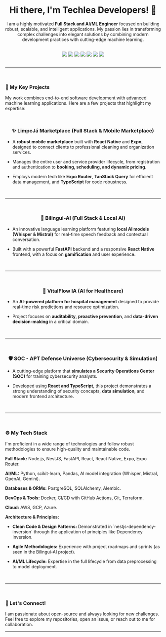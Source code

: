 <div align="center">
  <h1>Hi there, I'm Techlea Developers! 👋</h1>
  <p>I am a highly motivated <b>Full Stack and AI/ML Engineer</b> focused on building robust, scalable, and intelligent applications. My passion lies in transforming complex challenges into elegant solutions by combining modern development practices with cutting-edge machine learning.</p>
</div>

<br>
<div align="center">
  <img src="https://img.shields.io/badge/Full%20Stack-React%20%7C%20NestJS-blue?style=flat&logo=react&logoColor=white" />
  <img src="https://img.shields.io/badge/Mobile-React%20Native%20%7C%20Expo-61DAFB?style=flat&logo=react-native&logoColor=white" />
  <img src="https://img.shields.io/badge/Cloud-AWS%20%7C%20GCP%20%7C%20Azure-yellow?style=flat&logo=amazon-aws&logoColor=white" />
  <img src="https://img.shields.io/badge/IaC-Terraform-7B42BC?style=flat&logo=terraform&logoColor=white" />
  <img src="https://img.shields.io/badge/AI%2FML-Python%20%7C%20OpenAI%20%7C%20Gemini-20c997?style=flat&logo=openai&logoColor=white" />
  <img src="https://img.shields.io/badge/DevOps-Docker%20%7C%20CI/CD-0db7ed?style=flat&logo=docker&logoColor=white" />
  <img src="https://img.shields.io/badge/Languages-TypeScript%20%7C%20Python-3178C6?style=flat&logo=typescript&logoColor=white" />
</div>

<br>
<hr>
<br>

### 🧠 My Key Projects

<p>My work combines end-to-end software development with advanced machine learning applications. Here are a few projects that highlight my expertise:</p>

<br>

<h3 align="center">✨ LimpeJá Marketplace (Full Stack & Mobile Marketplace)</h3>
<ul>
    <li>
        <p>A <b>robust mobile marketplace</b> built with <b>React Native</b> and <b>Expo</b>, designed to connect clients to professional cleaning and organization services.</p>
    </li>
    <li>
        <p>Manages the entire user and service provider lifecycle, from registration and authentication to <b>booking, scheduling, and dynamic pricing</b>.</p>
    </li>
    <li>
        <p>Employs modern tech like <b>Expo Router</b>, <b>TanStack Query</b> for efficient data management, and <b>TypeScript</b> for code robustness.</p>
    </li>
</ul>

<br>
<hr>
<br>

<h3 align="center">🤖 Bilingui-AI (Full Stack & Local AI)</h3>
<ul>
    <li>
        <p>An innovative language learning platform featuring <b>local AI models (Whisper & Mistral)</b> for real-time speech feedback and contextual conversation.</p>
    </li>
    <li>
        <p>Built with a powerful <b>FastAPI</b> backend and a responsive <b>React Native</b> frontend, with a focus on <b>gamification</b> and user experience.</p>
    </li>
</ul>

<br>
<hr>
<br>

<h3 align="center">🏥 VitalFlow IA (AI for Healthcare)</h3>
<ul>
    <li>
        <p>An <b>AI-powered platform for hospital management</b> designed to provide real-time risk predictions and resource optimization.</p>
    </li>
    <li>
        <p>Project focuses on <b>auditability</b>, <b>proactive prevention</b>, and <b>data-driven decision-making</b> in a critical domain.</p>
    </li>
</ul>

<br>
<hr>
<br>

<h3 align="center">🛡️ SOC - APT Defense Universe (Cybersecurity & Simulation)</h3>
<ul>
    <li>
        <p>A cutting-edge platform that <b>simulates a Security Operations Center (SOC)</b> for training cybersecurity analysts.</p>
    </li>
    <li>
        <p>Developed using <b>React and TypeScript</b>, this project demonstrates a strong understanding of security concepts, <b>data simulation</b>, and modern frontend architecture.</p>
    </li>
</ul>

<br>
<hr>
<br>

### ⚙️ My Tech Stack

<p>I'm proficient in a wide range of technologies and follow robust methodologies to ensure high-quality and maintainable code.</p>

<p><b>Full Stack:</b> Node.js, NestJS, FastAPI, React, React Native, Expo, Expo Router.</p>
<p><b>AI/ML:</b> Python, scikit-learn, Pandas, AI model integration (Whisper, Mistral, OpenAI, Gemini).</p>
<p><b>Databases & ORMs:</b> PostgreSQL, SQLAlchemy, Alembic.</p>
<p><b>DevOps & Tools:</b> Docker, CI/CD with GitHub Actions, Git, Terraform.</p>
<p><b>Cloud:</b> AWS, GCP, Azure.</p>
<p><b>Architecture & Principles:</b></p>
<ul>
    <li>
        <p><b>Clean Code & Design Patterns:</b> Demonstrated in `nestjs-dependency-inversion` through the application of principles like Dependency Inversion.</p>
    </li>
    <li>
        <p><b>Agile Methodologies:</b> Experience with project roadmaps and sprints (as seen in the Bilingui-AI project).</p>
    </li>
    <li>
        <p><b>AI/ML Lifecycle:</b> Expertise in the full lifecycle from data preprocessing to model deployment.</p>
    </li>
</ul>

<br>
<hr>
<br>

### 🤝 Let's Connect!

<p>I am passionate about open-source and always looking for new challenges. Feel free to explore my repositories, open an issue, or reach out to me for collaboration.</p>

---
